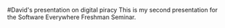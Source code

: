 #David's presentation on digital piracy
This is my second presentation for the Software Everywhere Freshman Seminar.